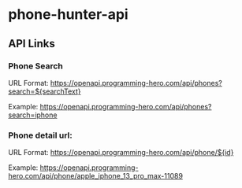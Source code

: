 # phone-hunter-api

## API Links

### Phone Search
URL Format: https://openapi.programming-hero.com/api/phones?search=${searchText}

Example: https://openapi.programming-hero.com/api/phones?search=iphone


### Phone detail url:
URL Format: https://openapi.programming-hero.com/api/phone/${id}


Example: 
https://openapi.programming-hero.com/api/phone/apple_iphone_13_pro_max-11089
